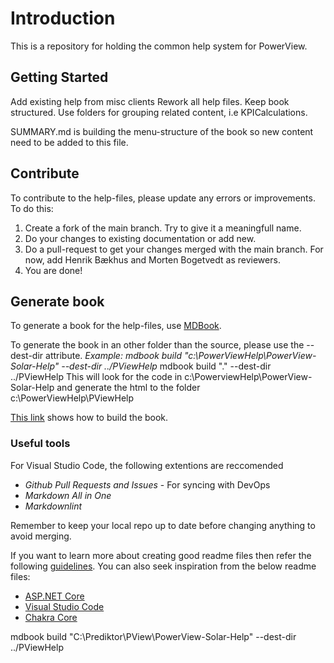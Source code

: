 # Introduction

This is a repository for holding the common help system for PowerView.

## Getting Started

Add existing help from misc clients
Rework all help files.
Keep book structured. Use folders for grouping related content, i.e KPICalculations.

SUMMARY.md is building the menu-structure of the book so new content need to be added to
this file.

## Contribute

To contribute to the help-files, please update any errors or improvements.
To do this:

1. Create a fork of the main branch. Try to give it a meaningfull name.
2. Do your changes to existing documentation or add new.
3. Do a pull-request to get your changes merged with the main branch. For now, add Henrik Bækhus and Morten Bogetvedt as reviewers.
4. You are done!

## Generate book

To generate a book for the help-files, use [MDBook](https://rust-lang.github.io/mdBook/).

To generate the book in an other folder than the source, please use the --dest-dir attribute.
_Example: 
    mdbook build "c:\PowerViewHelp\PowerView-Solar-Help" --dest-dir ../PViewHelp_
    mdbook build "." --dest-dir ../PViewHelp
This will look for the code in c:\PowerviewHelp\PowerView-Solar-Help and generate the html to the folder c:\PowerViewHelp\PViewHelp

[This link](https://rust-lang.github.io/mdBook/cli/build.html) shows how to build the book.

### Useful tools

For Visual Studio Code, the following extentions are reccomended

* _Github Pull Requests and Issues_ - For syncing with DevOps
* _Markdown All in One_
* _Markdownlint_

Remember to keep your local repo up to date before changing anything to avoid merging.

If you want to learn more about creating good readme files then refer the following [guidelines](https://docs.microsoft.com/en-us/azure/devops/repos/git/create-a-readme?view=azure-devops). You can also seek inspiration from the below readme files:

* [ASP.NET Core](https://github.com/aspnet/Home)
* [Visual Studio Code](https://github.com/Microsoft/vscode)
* [Chakra Core](https://github.com/Microsoft/ChakraCore)

mdbook build "C:\Prediktor\PView\PowerView-Solar-Help" --dest-dir ../PViewHelp
